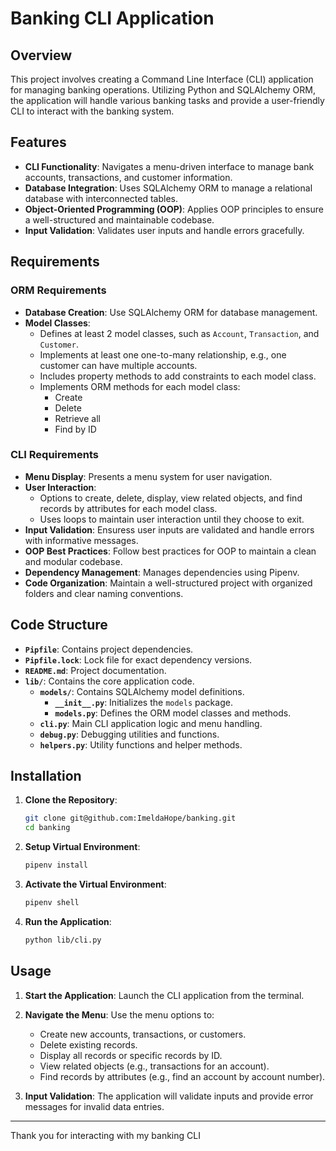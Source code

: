 # Banking CLI Application

## Overview

This project involves creating a Command Line Interface (CLI) application for managing banking operations. Utilizing Python and SQLAlchemy ORM, the application will handle various banking tasks and provide a user-friendly CLI to interact with the banking system.

## Features

- **CLI Functionality**: Navigates a menu-driven interface to manage bank accounts, transactions, and customer information.
- **Database Integration**: Uses SQLAlchemy ORM to manage a relational database with interconnected tables.
- **Object-Oriented Programming (OOP)**: Applies OOP principles to ensure a well-structured and maintainable codebase.
- **Input Validation**: Validates user inputs and handle errors gracefully.

## Requirements

### ORM Requirements

- **Database Creation**: Use SQLAlchemy ORM for database management.
- **Model Classes**:
  - Defines at least 2 model classes, such as `Account`, `Transaction`, and `Customer`.
  - Implements at least one one-to-many relationship, e.g., one customer can have multiple accounts.
  - Includes property methods to add constraints to each model class.
  - Implements ORM methods for each model class:
    - Create
    - Delete
    - Retrieve all
    - Find by ID

### CLI Requirements

- **Menu Display**: Presents a menu system for user navigation.
- **User Interaction**:
  - Options to create, delete, display, view related objects, and find records by attributes for each model class.
  - Uses loops to maintain user interaction until they choose to exit.
- **Input Validation**: Ensuress user inputs are validated and handle errors with informative messages.
- **OOP Best Practices**: Follow best practices for OOP to maintain a clean and modular codebase.
- **Dependency Management**: Manages dependencies using Pipenv. 
- **Code Organization**: Maintain a well-structured project with organized folders and clear naming conventions.

## Code Structure

- **`Pipfile`**: Contains project dependencies.
- **`Pipfile.lock`**: Lock file for exact dependency versions.
- **`README.md`**: Project documentation.
- **`lib/`**: Contains the core application code.
  - **`models/`**: Contains SQLAlchemy model definitions.
    - **`__init__.py`**: Initializes the `models` package.
    - **`models.py`**: Defines the ORM model classes and methods.
  - **`cli.py`**: Main CLI application logic and menu handling.
  - **`debug.py`**: Debugging utilities and functions.
  - **`helpers.py`**: Utility functions and helper methods.

## Installation

1. **Clone the Repository**:

   ```bash
   git clone git@github.com:ImeldaHope/banking.git
   cd banking
   ```

2. **Setup Virtual Environment**:

   ```bash
   pipenv install
   ```

3. **Activate the Virtual Environment**:

   ```bash
   pipenv shell
   ```

4. **Run the Application**:

   ```bash
   python lib/cli.py
   ```

## Usage

1. **Start the Application**:
   Launch the CLI application from the terminal.

2. **Navigate the Menu**:
   Use the menu options to:
   - Create new accounts, transactions, or customers.
   - Delete existing records.
   - Display all records or specific records by ID.
   - View related objects (e.g., transactions for an account).
   - Find records by attributes (e.g., find an account by account number).

3. **Input Validation**:
   The application will validate inputs and provide error messages for invalid data entries.

---

Thank you for interacting with my banking CLI
